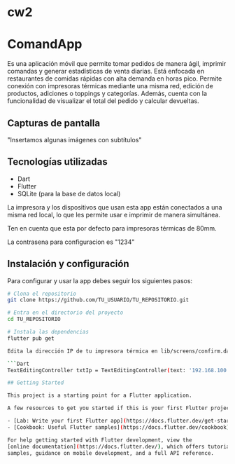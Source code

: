 # cw2

# ComandApp

Es una aplicación móvil que permite tomar pedidos de manera ágil, imprimir comandas y generar estadísticas de venta diarias. Está enfocada en restaurantes de comidas rápidas con alta demanda en horas pico. Permite conexión con impresoras térmicas mediante una misma red, edición de productos, adiciones o toppings y categorías. Además, cuenta con la funcionalidad de visualizar el total del pedido y calcular devueltas.

## Capturas de pantalla

"Insertamos algunas imágenes con subtítulos"

## Tecnologías utilizadas

- Dart
- Flutter
- SQLite (para la base de datos local)

La impresora y los dispositivos que usan esta app están conectados a una misma red local, lo que les permite usar e imprimir de manera simultánea.

Ten en cuenta que esta por defecto para impresoras térmicas de 80mm.

La contrasena para configuracion es "1234"

## Instalación y configuración

Para configurar y usar la app debes seguir los siguientes pasos:

```bash
# Clona el repositorio
git clone https://github.com/TU_USUARIO/TU_REPOSITORIO.git

# Entra en el directorio del proyecto
cd TU_REPOSITORIO

# Instala las dependencias
flutter pub get

Edita la dirección IP de tu impresora térmica en lib/screens/confirm.dart en la línea 24:

```Dart
TextEditingController txtIp = TextEditingController(text: '192.168.100.119');

## Getting Started

This project is a starting point for a Flutter application.

A few resources to get you started if this is your first Flutter project:

- [Lab: Write your first Flutter app](https://docs.flutter.dev/get-started/codelab)
- [Cookbook: Useful Flutter samples](https://docs.flutter.dev/cookbook)

For help getting started with Flutter development, view the
[online documentation](https://docs.flutter.dev/), which offers tutorials,
samples, guidance on mobile development, and a full API reference.
